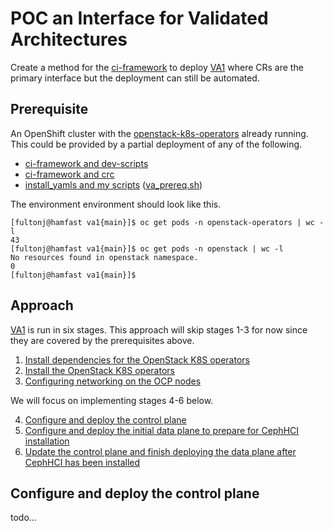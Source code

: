 # POC an Interface for Validated Architectures

Create a method for the
[ci-framework](https://github.com/openstack-k8s-operators/ci-framework)
to deploy
[VA1](https://github.com/openstack-k8s-operators/architecture/tree/main/validated_arch_1)
where CRs are the primary interface but the deployment can still be automated.

## Prerequisite

An OpenShift cluster with the
[openstack-k8s-operators](https://github.com/openstack-k8s-operators)
already running. This could be provided by a partial deployment of any
of the following.

- [ci-framework and dev-scripts](https://github.com/openstack-k8s-operators/ci-framework/pull/690)
- [ci-framework and crc](https://ci-framework.readthedocs.io/en/latest/quickstart/04_non-virt.html)
- [install_yamls and my scripts](../docs/standard.md) ([va_prereq.sh](../scripts/va_prereq.sh))

The environment environment should look like this.
```
[fultonj@hamfast va1{main}]$ oc get pods -n openstack-operators | wc -l
43
[fultonj@hamfast va1{main}]$ oc get pods -n openstack | wc -l
No resources found in openstack namespace.
0
[fultonj@hamfast va1{main}]$
```

## Approach

[VA1](https://github.com/openstack-k8s-operators/architecture/tree/main/validated_arch_1) 
is run in six stages. This approach will skip stages 1-3 for now since
they are covered by the prerequisites above.

1. [Install dependencies for the OpenStack K8S operators](https://github.com/openstack-k8s-operators/architecture/tree/main/validated_arch_1/stage1)
2. [Install the OpenStack K8S operators](https://github.com/openstack-k8s-operators/architecture/tree/main/validated_arch_1/stage2)
3. [Configuring networking on the OCP nodes](https://github.com/openstack-k8s-operators/architecture/tree/main/validated_arch_1/stage3)

We will focus on implementing stages 4-6 below.

4. [Configure and deploy the control plane](https://github.com/openstack-k8s-operators/architecture/tree/main/validated_arch_1/stage4)
5. [Configure and deploy the initial data plane to prepare for CephHCI installation](https://github.com/openstack-k8s-operators/architecture/tree/main/validated_arch_1/stage5)
6. [Update the control plane and finish deploying the data plane after CephHCI has been installed](https://github.com/openstack-k8s-operators/architecture/tree/main/validated_arch_1/stage6)

## Configure and deploy the control plane

todo...

